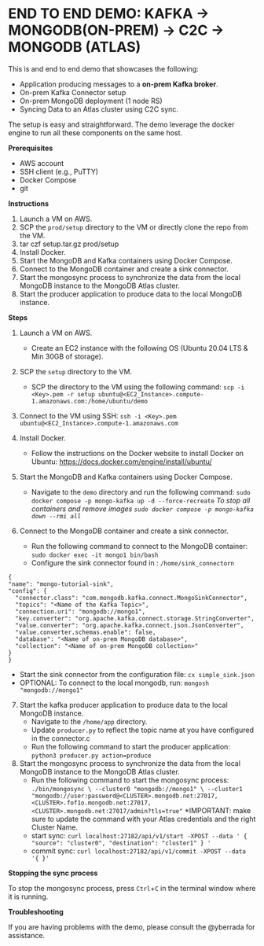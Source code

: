 # END TO END DEMO: KAFKA -> MONGODB(ON-PREM) -> C2C -> MONGODB (ATLAS)

This is and end to end demo that showcases the following:
- Application producing messages to a **on-prem Kafka broker**. 
- On-prem Kafka Connector setup
- On-prem MongoDB deployment (1 node RS)
- Syncing Data to an Atlas cluster using C2C sync.

The setup is easy and straightforward. The demo leverage the docker engine to run all these components on the same host. 

**Prerequisites**
* AWS account
* SSH client (e.g., PuTTY)
* Docker Compose
* git

**Instructions**
1. Launch a VM on AWS.
2. SCP the `prod/setup` directory to the VM or directly clone the repo from the VM.
3. tar czf setup.tar.gz prod/setup 
4. Install Docker.
5. Start the MongoDB and Kafka containers using Docker Compose.
6. Connect to the MongoDB container and create a sink connector.
7. Start the mongosync process to synchronize the data from the local MongoDB instance to the MongoDB Atlas cluster.
8. Start the producer application to produce data to the local MongoDB instance.

**Steps**

1. Launch a VM on AWS.
    * Create an EC2 instance with the following OS (Ubuntu 20.04 LTS & Min 30GB of storage).  

2. SCP the `setup` directory to the VM.
    * SCP the directory to the VM using the following command:
        `scp -i <Key>.pem -r setup ubuntu@<EC2_Instance>.compute-1.amazonaws.com:/home/ubuntu/demo`

3. Connect to the VM using SSH: `ssh -i <Key>.pem ubuntu@<EC2_Instance>.compute-1.amazonaws.com`
4. Install Docker.
    * Follow the instructions on the Docker website to install Docker on Ubuntu: https://docs.docker.com/engine/install/ubuntu/
5. Start the MongoDB and Kafka containers using Docker Compose.
    * Navigate to the `demo` directory and run the following command:
        `sudo docker compose -p mongo-kafka up -d --force-recreate`
        *To stop all containers and remove images `sudo docker compose -p mongo-kafka down --rmi all`*
6. Connect to the MongoDB container and create a sink connector.
   * Run the following command to connect to the MongoDB container:
        `sudo docker exec -it mongo1 bin/bash`
   * Configure the sink connector found in : `/home/sink_connectorn`
  
  ```
{
  "name": "mongo-tutorial-sink",
  "config": {
    "connector.class": "com.mongodb.kafka.connect.MongoSinkConnector",
    "topics": "<Name of the Kafka Topic>",
    "connection.uri": "mongodb://mongo1",
    "key.converter": "org.apache.kafka.connect.storage.StringConverter",
    "value.converter": "org.apache.kafka.connect.json.JsonConverter",
    "value.converter.schemas.enable": false,
    "database": "<Name of on-prem MongoDB database>",
    "collection": "<Name of on-prem MongoDB collection>"
  }
}
```
 
  * Start the sink connector from the configuration file: `cx simple_sink.json`
  * OPTIONAL: To connect to the local mongodb, run: `mongosh "mongodb://mongo1"`

7. Start the kafka producer application to produce data to the local MongoDB instance.
    * Navigate to the `/home/app` directory.
    * Update `producer.py` to reflect the topic name at you have configured in the connector.c
    * Run the following command to start the producer application:
        `python3 producer.py action=produce`
8. Start the mongosync process to synchronize the data from the local MongoDB instance to the MongoDB Atlas cluster.
    * Run the following command to start the mongosync process:
        `./bin/mongosync \
              --cluster0 "mongodb://mongo1" \
              --cluster1 "mongodb://user:password@<CLUSTER>.mongodb.net:27017,<CLUSTER>.fof1o.mongodb.net:27017,<CLUSTER>.mongodb.net:27017/admin?tls=true"`
    *IMPORTANT: make sure to update the command with your Atlas credentials and the right Cluster Name.
    * start sync: `curl localhost:27182/api/v1/start -XPOST --data '
   {
      "source": "cluster0",
      "destination": "cluster1"
      } '`
   * commit sync: `curl localhost:27182/api/v1/commit -XPOST --data '{ }'`



**Stopping the sync process**

To stop the mongosync process, press `Ctrl`+`C` in the terminal window where it is running.

**Troubleshooting**

If you are having problems with the demo, please consult the @yberrada for assistance.
